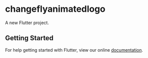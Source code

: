 # changeflyanimatedlogo

A new Flutter project.

## Getting Started

For help getting started with Flutter, view our online
[documentation](https://flutter.io/).
